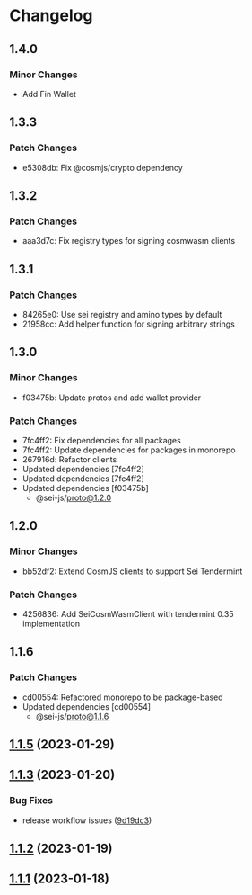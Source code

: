 # Changelog

## 1.4.0

### Minor Changes

- Add Fin Wallet

## 1.3.3

### Patch Changes

- e5308db: Fix @cosmjs/crypto dependency

## 1.3.2

### Patch Changes

- aaa3d7c: Fix registry types for signing cosmwasm clients

## 1.3.1

### Patch Changes

- 84265e0: Use sei registry and amino types by default
- 21958cc: Add helper function for signing arbitrary strings

## 1.3.0

### Minor Changes

- f03475b: Update protos and add wallet provider

### Patch Changes

- 7fc4ff2: Fix dependencies for all packages
- 7fc4ff2: Update dependencies for packages in monorepo
- 267916d: Refactor clients
- Updated dependencies [7fc4ff2]
- Updated dependencies [7fc4ff2]
- Updated dependencies [f03475b]
  - @sei-js/proto@1.2.0

## 1.2.0

### Minor Changes

- bb52df2: Extend CosmJS clients to support Sei Tendermint

### Patch Changes

- 4256836: Add SeiCosmWasmClient with tendermint 0.35 implementation

## 1.1.6

### Patch Changes

- cd00554: Refactored monorepo to be package-based
- Updated dependencies [cd00554]
  - @sei-js/proto@1.1.6

## [1.1.5](https://github.com/sei-protocol/sei-js/compare/v1.1.4...v1.1.5) (2023-01-29)

## [1.1.3](https://github.com/sei-protocol/sei-js/compare/v1.1.2...v1.1.3) (2023-01-20)

### Bug Fixes

- release workflow issues ([9d19dc3](https://github.com/sei-protocol/sei-js/commit/9d19dc39da0fb60099eb95e55a19c490e686169f))

## [1.1.2](https://github.com/sei-protocol/sei-js/compare/v1.1.1...v1.1.2) (2023-01-19)

## [1.1.1](https://github.com/sei-protocol/sei-js/compare/v1.1.0...v1.1.1) (2023-01-18)
